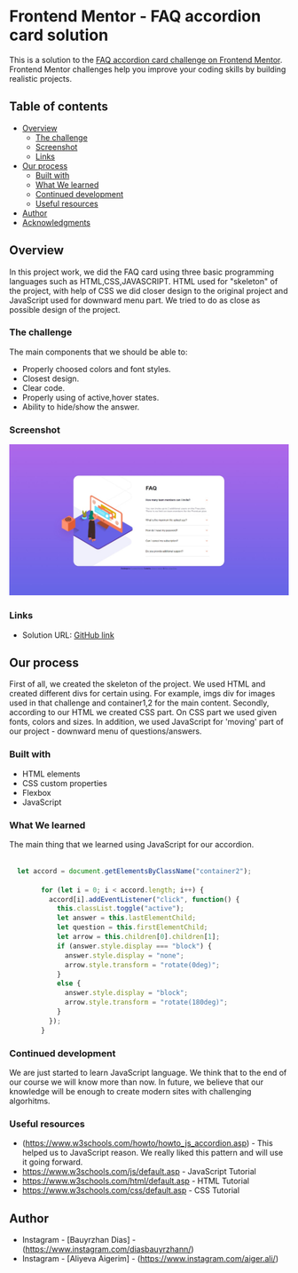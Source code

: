 # Frontend Mentor - FAQ accordion card solution

This is a solution to the [FAQ accordion card challenge on Frontend Mentor](https://www.frontendmentor.io/challenges/faq-accordion-card-XlyjD0Oam). Frontend Mentor challenges help you improve your coding skills by building realistic projects. 

## Table of contents

- [Overview](#overview)
  - [The challenge](#the-challenge)
  - [Screenshot](#screenshot)
  - [Links](#links)
- [Our process](#our-process)
  - [Built with](#built-with)
  - [What We learned](#what-we-learned)
  - [Continued development](#continued-development)
  - [Useful resources](#useful-resources)
- [Author](#author)
- [Acknowledgments](#acknowledgments)

## Overview
In this project work, we did the FAQ card using three basic programming languages such as HTML,CSS,JAVASCRIPT. HTML used for "skeleton" of the project, with help of CSS we did closer design to the original project and JavaScript used for downward menu part. We tried to do as close as possible design of the project.

### The challenge
The main components that we should be able to:
- Properly choosed colors and font styles. 
- Closest design.
- Clear code.
- Properly using of active,hover states.
- Ability to hide/show the answer.

### Screenshot

![Our Work](./images/Unknown.jpeg)


### Links

- Solution URL: [GitHub link](https://aigerimali.github.io/Practice-work-FAQ-card-/)


## Our process

First of all, we created the skeleton of the project. We used HTML and created different divs for certain using. For example, imgs div for images used in that challenge and container1,2 for the main content. Secondly, according to our HTML we created CSS part. On CSS part we used given fonts, colors and sizes. In addition, we used JavaScript for 'moving' part of our project - downward menu of questions/answers. 

### Built with

- HTML elements
- CSS custom properties
- Flexbox
- JavaScript

### What We learned

The main thing that we learned using JavaScript for our accordion. 

```js
 
  let accord = document.getElementsByClassName("container2");

        for (let i = 0; i < accord.length; i++) {
          accord[i].addEventListener("click", function() {
            this.classList.toggle("active");
            let answer = this.lastElementChild;
            let question = this.firstElementChild;
            let arrow = this.children[0].children[1];
            if (answer.style.display === "block") {
              answer.style.display = "none";
              arrow.style.transform = "rotate(0deg)";
            }
            else {
              answer.style.display = "block";
              arrow.style.transform = "rotate(180deg)";
            }
          });
        }
```
### Continued development

We are just started to learn JavaScript language. We think that to the end of our course we will know more than now. In future, we believe that our knowledge will be enough to create modern sites with challenging algorhitms.

### Useful resources

- (https://www.w3schools.com/howto/howto_js_accordion.asp) - This helped us to JavaScript reason. We really liked this pattern and will use it going forward.
- https://www.w3schools.com/js/default.asp - JavaScript Tutorial
- https://www.w3schools.com/html/default.asp - HTML Tutorial
- https://www.w3schools.com/css/default.asp - CSS Tutorial

## Author

- Instagram - [Bauyrzhan Dias] - (https://www.instagram.com/diasbauyrzhann/)
- Instagram - [Aliyeva Aigerim] - (https://www.instagram.com/aiger.ali/)

